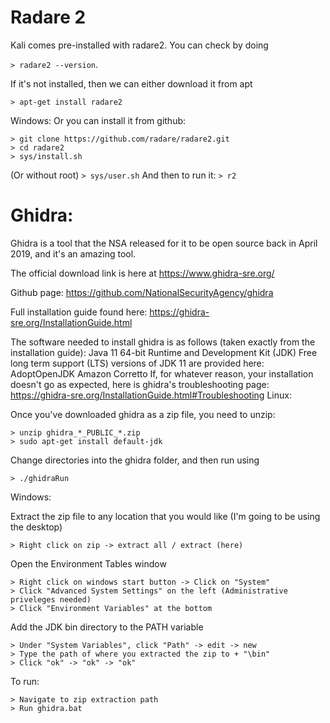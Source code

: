# Radare 2


Kali comes pre-installed with radare2. You can check by doing 


`> radare2 --version`.


If it's not installed, then we can either download it from apt

`> apt-get install radare2`


Windows:
Or you can install it from github:

```
> git clone https://github.com/radare/radare2.git
> cd radare2
> sys/install.sh
```
(Or without root) 
`> sys/user.sh`
And then to run it:
`> r2`

# Ghidra:


Ghidra is a tool that the NSA released for it to be open source back in April 2019, and it's an amazing tool.


The official download link is here at https://www.ghidra-sre.org/


Github page: https://github.com/NationalSecurityAgency/ghidra


Full installation guide found here: https://ghidra-sre.org/InstallationGuide.html


The software needed to install ghidra is as follows (taken exactly from the installation guide):
Java 11 64-bit Runtime and Development Kit (JDK) 
Free long term support (LTS) versions of JDK 11 are provided here: 
AdoptOpenJDK
Amazon Corretto
If, for whatever reason, your installation doesn't go as expected, here is ghidra's troubleshooting page: https://ghidra-sre.org/InstallationGuide.html#Troubleshooting
Linux:

Once you've downloaded ghidra as a zip file, you need to unzip:
```
> unzip ghidra_*_PUBLIC_*.zip
> sudo apt-get install default-jdk
```
Change directories into the ghidra folder, and then run using 
```
> ./ghidraRun
```
Windows:

Extract the zip file to any location that you would like (I'm going to be using the desktop)
```
> Right click on zip -> extract all / extract (here)
```
Open the Environment Tables window
```
> Right click on windows start button -> Click on "System"
> Click "Advanced System Settings" on the left (Administrative priveleges needed)
> Click "Environment Variables" at the bottom
```
Add the JDK bin directory to the PATH variable
```
> Under "System Variables", click "Path" -> edit -> new
> Type the path of where you extracted the zip to + "\bin"
> Click "ok" -> "ok" -> "ok"
```
To run:
```
> Navigate to zip extraction path
> Run ghidra.bat
```
